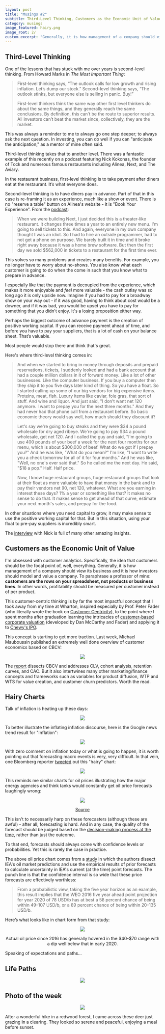 ```yaml
---
layout: post
title: "Musings #2"
subtitle: Third-Level Thinking, Customers as the Economic Unit of Value, Hairy Charts...
category: musings
image_featured: hairy.png
image_root: 2/
custom_excerpt: "Generally, it is how management of a company should view its business and it is how investors should model and value a company. To paraphrase a professor of mine: customers are the rows on your spreadsheet, not products or business lines."
---
```


<!--more-->

## Third-Level Thinking

One of the lessons that has stuck with me over years is second-level thinking. From Howard Marks in *The Most Important Thing*:

> First-level thinking says, “The outlook calls for low growth and rising inflation. Let’s dump our stock.” Second-level thinking says, “The outlook stinks, but everyone else is selling in panic. Buy!”
> 
> First-level thinkers think the same way other first level thinkers do about the same things, and they generally reach the same conclusions. By definition, this can’t be the route to superior results. All investors can’t beat the market since, collectively, they are the market.

This was always a reminder to me to always go one step deeper; to always ask the next question. In investing, you can do well if you can "anticipate the anticipation," as a mentor of mine often said.

Third-level thinking takes that to another level. There was a fantastic example of this recently on a podcast featuring Nick Kokonas, the founder of Tock and numerous famous restaurants including Alinea, Next, and The Aviary. 

In the restaurant business, first-level thinking is to take payment after diners eat at the restaurant. It’s what everyone does. 

Second-level thinking is to have diners pay in advance. Part of that in this case is re-framing it as an experience, much like a show or event. There is no "reserve a table" button on Alinea's website - it is "Book Your Experience". From the [podcast](https://www.joincolossus.com/episodes/20135760/kokonas-know-what-you-are-selling): 

> When we were building Next, I just decided this is a theater-like restaurant. It changes three times a year to an entirely new menu. I'm going to sell tickets to this. And again, everyone in my own company thought I was an idiot. So I had to hire an outside programmer, had to not get a phone on purpose. We barely built it in time and it broke right away because it was a home brew software. But then the first day we sold $562,000 in tickets to a restaurant for the first time ever.

This solves so many problems and creates many benefits. For example, you no longer have to worry about no-shows. You also know what each customer is going to do when the come in such that you know what to prepare in advance. 

I especially like that the payment is decoupled from the experience, which makes it more enjoyable and *feel* more valuable - the cash outlay was so long ago it is only upside now. Imagine if you had to pay for a broadway show on your way out - if it was good, having to think about cost would be a downer, and if it was bad, you would be upset you have to pay for something that you didn't enjoy. It's a losing proposition either way.

Perhaps the biggest outcome of advance payment is the creation of positive working capital. If you can receive payment ahead of time, and before you have to pay your suppliers, that is a lot of cash on your balance sheet. That’s valuable. 

Most people would stop there and think that's great.

Here's where third-level thinking comes in:

> And when we started to bring in money through deposits and prepaid reservations, tickets, I suddenly looked and had a bank account that had a couple million dollars in it of forward money. Like a lot of other businesses. Like the computer business. If you buy a computer then they ship it to you five days later kind of thing. So you have a float. So I started calling up some of our big vendors for big expensive items. Proteins, meat, fish. Luxury items like caviar, foie gras, that sort of stuff. And wine and liquor. And just said, "I don't want net 120 anymore. I want to prepay you for the next three months." And they had never had that phone call from a restaurant before. So basic economic theory would say well, how much should they discount it?
>
> Let's say we're going to buy steaks and they were $34 a pound wholesale for dry aged ribeye. We're going to pay $34 a pound wholesale, get net 120. And I called the guy and said, "I'm going to use 400 pounds of your beef a week for the next four months for our menu, which is about $300,000 of beef. What do we got if I prepay you?" And he was like, "What do you mean?" I'm like, "I want to write you a check tomorrow for all of it for four months." And he was like, "Well, no one's ever said that." So he called me the next day. He said, "$18 a pop." Half. Half price.
> 
> Now, I know huge restaurant groups, huge restaurant groups that look at their float as more valuable to have that money in the bank and to pay their vendors net 90, net 120, whatever. What are you earning in interest these days? 1% a year or something like that? It makes no sense to do that. It makes sense to get ahead of that curve, estimate your next month's sales, and prepay for the food.

In other situations where you need capital to grow, it may make sense to use the positive working capital for that. But in this situation, using your float to pre-pay suppliers is incredibly smart.

The [interview](https://www.joincolossus.com/episodes/20135760/kokonas-know-what-you-are-selling) with Nick is full of many other amazing insights.

## Customers as the Economic Unit of Value

I'm obsessed with customer analytics. Specifically, the idea that customers should be the focal point of, well, everything. Generally, it is how management of a company should view its business and it is how investors should model and value a company. To paraphrase a professor of mine: **customers are the rows on your spreadsheet, not products or business lines**. In other words, profitability should be measured per customer instead of per product.

This customer-centric thinking is by far the most impactful concept that I took away from my time at Wharton, inspired especially by Prof. Peter Fader (who literally wrote the book on [Customer Centricity](https://www.amazon.com/Customer-Centricity-Playbook-Implement-Strategy-ebook/dp/B07GX87GVX)), to the point where I spent months after graduation learning the intricacies of [customer-based corporate valuation](https://papers.ssrn.com/sol3/papers.cfm?abstract_id=3040422) (developed by Dan McCarthy and Fader) and applying it to [Chewy's IPO](https://www.steveripplinger.com/2019/08/12/chewys-ipo). 

This concept is starting to get more traction. Last week, Michael Mauboussin published an extremely well done overview of customer economics based on CBCV:

<center>
<a href="https://twitter.com/mjmauboussin/status/1395055291029458949">
<img class="img80" src="{{ site.imageurl }}{{ page.image_root }}twitter_cbcv.png"/>
</a>
</center>

The [report](https://www.morganstanley.com/im/publication/insights/articles/article_theeconomicsofcustomerbusinesses.pdf) dissects CBCV and addresses CLV, cohort analysis, retention curves, and CAC. But it also intertwines many other marketing/finance concepts and frameworks such as variables for product diffusion, WTP and WTS for value creation, and customer churn predictors. Worth the read.

## Hairy Charts

Talk of inflation is heating up these days:

<center>
<img class="img80" src="{{ site.imageurl }}{{ page.image_root }}inflation.png"/>
</center>

To better illustrate the inflating inflation discourse, here is the Google news trend result for "Inflation":

<center>
<img class="img80" src="{{ site.imageurl }}{{ page.image_root }}inflation_trend.png"/>
</center>

With zero comment on inflation today or what is going to happen, it is worth pointing out that forecasting macro events is very, very difficult. In that vein, one Bloomberg reporter [tweeted](https://twitter.com/tracyalloway/status/1392609597999837185) out this "hairy" chart:

<center>
<img class="img80" src="{{ site.imageurl }}{{ page.image_root }}hairy.png"/>
</center>

This reminds me similar charts for oil prices illustrating how the major energy agencies and think tanks would constantly get oil price forecasts laughingly wrong:

<div class="images">
  <center>
  <img class="img80" src="{{ site.imageurl }}{{ page.image_root }}oilpriceweo.png"/>
  <p><a href="https://reader.elsevier.com/reader/sd/pii/S0306261918303428">Source</a></p>
  </center>
</div>

This isn't to necessarily harp on these forecasters (although these are awful) - after all, forecasting is hard. And in any case, the quality of the forecast should be judged based on the [decision-making process at the time](https://onlinelibrary.wiley.com/doi/full/10.1111/jasp.12722), rather than just the outcome. 

To that end, forecasts should always come with confidence levels or probabilities. Yet this is rarely the case in practice.

The above oil price chart comes from a [study](https://reader.elsevier.com/reader/sd/pii/S0306261918303428) in which the authors dissect IEA's oil market predictions and use the empirical results of prior forecasts to calculate uncertainty in IEA's current (at the time) point forecasts. The punch line is that the confidence interval is so wide that these price forecasts are effectively worthless:

> From a probabilistic view, taking the five year horizon as an example, this result implies that the WEO 2016 five year ahead point projection for year 2020 of 78 USD/b has at best a 58 percent chance of being within 49–107 USD/b, or a 89 percent chance of being within 20–135 USD/b.

Here’s what looks like in chart form from that study:

<div class="images">
  <center>
  <img class="img80" src="{{ site.imageurl }}{{ page.image_root }}oilpricerange.png"/>
  <p>Actual oil price since 2016 has generally hovered in the $40-$70 range with a dip well below that in early 2020. </p>
  </center>
</div>

Speaking of expectations and paths...

## Life Paths

<center>
<a href="https://twitter.com/waitbutwhy/status/1367871165319049221">
<img class="img80" src="{{ site.imageurl }}{{ page.image_root }}twitter_paths.png"/>
</a>
</center>

## Photo of the week

<center>
<img class="img100" src="{{ site.imageurl }}{{ page.image_root }}deer.jpg"/>
</center>

After a wonderful hike in a redwood forest, I came across these deer just grazing in a clearing. They looked so serene and peaceful, enjoying a meal before sunset.
